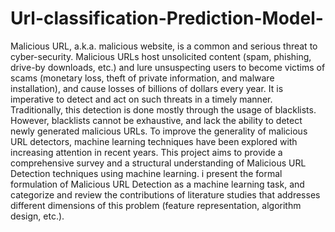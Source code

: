 # Url-classification-Prediction-Model-
Malicious URL, a.k.a. malicious website, is a common and serious threat to cyber-security. Malicious URLs host unsolicited content (spam, phishing, drive-by downloads, etc.) and lure unsuspecting users to become victims of scams (monetary loss, theft of private information, and malware installation), and cause losses of billions of dollars every year. It is imperative to detect and act on such threats in a timely manner. Traditionally, this detection is done mostly through the usage of blacklists. However, blacklists cannot be exhaustive, and lack the ability to detect newly generated malicious URLs. To improve the generality of malicious URL detectors, machine learning techniques have been explored with increasing attention in recent years. This project aims to provide a comprehensive survey and a structural understanding of Malicious URL Detection techniques using machine learning. i present the formal formulation of Malicious URL Detection as a machine learning task, and categorize and review the contributions of literature studies that addresses different dimensions of this problem (feature representation, algorithm design, etc.).

